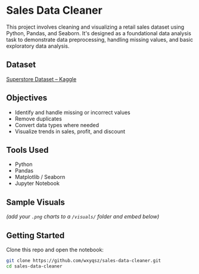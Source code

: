 # Sales Data Cleaner

This project involves cleaning and visualizing a retail sales dataset using Python, Pandas, and Seaborn. It's designed as a foundational data analysis task to demonstrate data preprocessing, handling missing values, and basic exploratory data analysis.

## Dataset
[Superstore Dataset – Kaggle](https://www.kaggle.com/datasets/tesluc/starter-superstore-dataset)

## Objectives
- Identify and handle missing or incorrect values
- Remove duplicates
- Convert data types where needed
- Visualize trends in sales, profit, and discount

## Tools Used
- Python
- Pandas
- Matplotlib / Seaborn
- Jupyter Notebook

## Sample Visuals
_(add your `.png` charts to a `/visuals/` folder and embed below)_

## Getting Started
Clone this repo and open the notebook:

```bash
git clone https://github.com/wxyqsz/sales-data-cleaner.git
cd sales-data-cleaner
